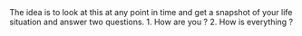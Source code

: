 <commandcenter>
The idea is to look at this at any point in time and  get a snapshot of your life situation and answer two questions.  
1. How are you ?
2. How is everything ?
